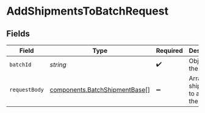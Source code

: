 # AddShipmentsToBatchRequest


## Fields

| Field                                                                          | Type                                                                           | Required                                                                       | Description                                                                    |
| ------------------------------------------------------------------------------ | ------------------------------------------------------------------------------ | ------------------------------------------------------------------------------ | ------------------------------------------------------------------------------ |
| `batchId`                                                                      | *string*                                                                       | :heavy_check_mark:                                                             | Object ID of the batch                                                         |
| `requestBody`                                                                  | [components.BatchShipmentBase](../../models/components/batchshipmentbase.md)[] | :heavy_minus_sign:                                                             | Array of shipments to add to the batch                                         |